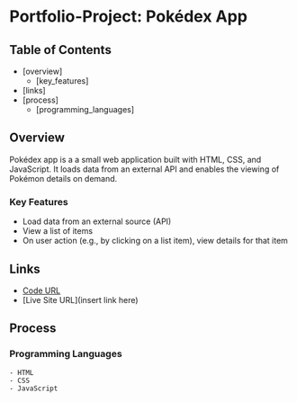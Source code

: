 # Portfolio-Project: Pokédex App

## Table of Contents

- [overview]
    - [key_features]
- [links]
- [process]
    - [programming_languages]

## Overview

Pokédex app is a a small web application built with HTML, CSS, and JavaScript.
It loads data from an external API and enables the viewing of Pokémon details on demand.

### Key Features

- Load data from an external source (API)
- View a list of items
- On user action (e.g., by clicking on a list item), view details for that item

## Links

- [Code URL](https://github.com/ElenaUJ/pokedex-js-app)
- [Live Site URL](insert link here)

## Process

### Programming Languages

    - HTML
    - CSS
    - JavaScript